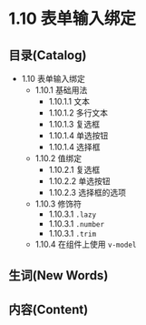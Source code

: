 # 1.10 表单输入绑定

## 目录(Catalog)
- 1.10 表单输入绑定
    + 1.10.1 基础用法 
        - 1.10.1.1 文本
        - 1.10.1.2 多行文本
        - 1.10.1.3 复选框
        - 1.10.1.4 单选按钮
        - 1.10.1.4 选择框
    + 1.10.2 值绑定
        - 1.10.2.1 复选框
        - 1.10.2.2 单选按钮
        - 1.10.2.3 选择框的选项
    + 1.10.3 修饰符
        - 1.10.3.1 `.lazy`
        - 1.10.3.1 `.number`
        - 1.10.3.1 `.trim`
    + 1.10.4 在组件上使用 `v-model`

## 生词(New Words)


## 内容(Content)